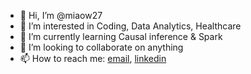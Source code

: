 - 👋 Hi, I’m @miaow27
- 👀 I’m interested in Coding, Data Analytics, Healthcare
- 🌱 I’m currently learning Causal inference & Spark
- 💞️ I’m looking to collaborate on anything
- 📫 How to reach me: [email](miaowang.datascience@gmail.com), [linkedin](https://www.linkedin.com/in/miao-wang-209782115/)


<!---
miaow27/miaow27 is a ✨ special ✨ repository because its `README.md` (this file) appears on your GitHub profile.
You can click the Preview link to take a look at your changes.
--->
